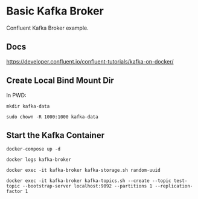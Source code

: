 # Basic Kafka Broker

Confluent Kafka Broker example.


## Docs

https://developer.confluent.io/confluent-tutorials/kafka-on-docker/


## Create Local Bind Mount Dir

In PWD:
```SH
mkdir kafka-data
```
```SH
sudo chown -R 1000:1000 kafka-data
```

## Start the Kafka Container

```SH
docker-compose up -d
```
```SH
docker logs kafka-broker
```
```SH
docker exec -it kafka-broker kafka-storage.sh random-uuid
```
```SH
docker exec -it kafka-broker kafka-topics.sh --create --topic test-topic --bootstrap-server localhost:9092 --partitions 1 --replication-factor 1
```

